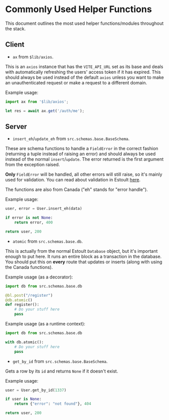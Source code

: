 # Commonly Used Helper Functions

This document outlines the most used helper functions/modules throughout the stack.

## Client

- `ax` from `$lib/axios`.

This is an `axios` instance that has the `VITE_API_URL` set as its base and deals with automatically refreshing the users' access token if it has expired. This should always be used instead of the default `axios` unless you want to make an unauthenticated request or make a request to a different domain.

Example usage:

```javascript
import ax from '$lib/axios';

let res = await ax.get('/auth/me');
```

## Server

- `insert_eh`/`update_eh` from `src.schemas.base.BaseSchema`.

These are schema functions to handle a `FieldError` in the correct fashion (returning a tuple instead of raising an error) and should always be used instead of the normal `insert`/`update`. The error returned is the first argument from the exception raised.

**Only** `FieldError` will be handled, all other errors will still raise, so it's mainly used for validation. You can read about validation in Estoult [here](https://estoult.readthedocs.io/en/latest/how_tos.html#validation).

The functions are also from Canada ("eh" stands for "error handle").

Example usage:

```python
user, error = User.insert_eh(data)

if error is not None:
    return error, 400

return user, 200
```

- `atomic` from `src.schemas.base.db`.

This is actually from the normal Estoult `Database` object, but it's important enough to put here. It runs an entire block as a transaction in the database. You should put this on **every** route that updates or inserts (along with using the Canada functions).

Example usage (as a decorator):

```python
import db from src.schemas.base.db

@bl.post("/register")
@db.atomic()
def register():
    # Do your stuff here
    pass
```

Example usage (as a runtime context):

```python
import db from src.schemas.base.db

with db.atomic():
    # Do your stuff here
    pass
```

- `get_by_id` from `src.schemas.base.BaseSchema`.

Gets a row by its `id` and returns `None` if it doesn't exist.

Example usage:

```python
user = User.get_by_id(1337)

if user is None:
    return {"error": "not found"}, 404

return user, 200
```
